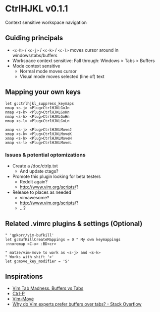 # CtrlHJKL v0.1.1

Context sensitive workspace navigation

## Guiding principals

* `<c-h>` / `<c-j>` / `<c-k>` / `<c-l>` moves cursor around in windows/tabs/buffers
* Workspace context sensitive: Fall through: Windows > Tabs > Buffers
* Mode context sensitive
	* Normal mode moves cursor
	* Visual mode moves selected (line of) text

## Mapping your own keys

```
let g:ctrlhjkl_suppress_keymaps
nmap <s-j> <Plug>CtrlHJKLGoJn
nmap <s-k> <Plug>CtrlHJKLGoKn
nmap <s-h> <Plug>CtrlHJKLGoHn
nmap <s-l> <Plug>CtrlHJKLGoLn

xmap <s-j> <Plug>CtrlHJKLMoveJ
xmap <s-k> <Plug>CtrlHJKLMoveK
xmap <s-h> <Plug>CtrlHJKLMoveH
xmap <s-l> <Plug>CtrlHJKLMoveL
```


### Issues & potential optomizations

* Create a /doc/ctrlp.txt
	* And update ctags?
* Promote this plugin looking for beta testers
	* Reddit again?
	* http://www.vim.org/scripts/?
* Release to places as needed
	* vimawesome?
	* http://www.vim.org/scripts/?
	* ...?

## Related .vimrc plugins & settings (Optional)

```
" 'qpkorr/vim-bufkill'
let g:BufKillCreateMappings = 0 " My own keymappings
:nnoremap <C-x> :BD<cr>

" matze/vim-move to work as <s-j> and <s-k>
" Works with shift '>'
let g:move_key_modifier = 'S'
```
## Inspirations

* [Vim Tab Madness. Buffers vs Tabs](http://joshldavis.com/2014/04/05/vim-tab-madness-buffers-vs-tabs/)
* [Ctrl-P](https://github.com/kien/ctrlp.vim)
* [Vim-Move](https://github.com/matze/vim-move)
* [Why do Vim experts prefer buffers over tabs? - Stack Overflow](https://stackoverflow.com/questions/26708822/why-do-vim-experts-prefer-buffers-over-tabs)

